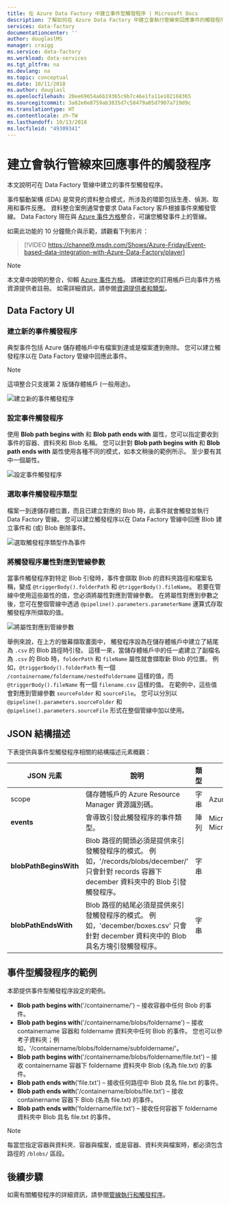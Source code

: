 ```yaml
---
title: 在 Azure Data Factory 中建立事件型觸發程序 | Microsoft Docs
description: 了解如何在 Azure Data Factory 中建立會執行管線來回應事件的觸發程序。
services: data-factory
documentationcenter: ''
author: douglaslMS
manager: craigg
ms.service: data-factory
ms.workload: data-services
ms.tgt_pltfrm: na
ms.devlang: na
ms.topic: conceptual
ms.date: 10/11/2018
ms.author: douglasl
ms.openlocfilehash: 20ee69654a6b19365c9b7c46e1fa11e102168365
ms.sourcegitcommit: 3a02e0e8759ab3835d7c58479a05d7907a719d9c
ms.translationtype: HT
ms.contentlocale: zh-TW
ms.lasthandoff: 10/13/2018
ms.locfileid: "49309341"
---
```

# <a name="create-a-trigger-that-runs-a-pipeline-in-response-to-an-event"></a>建立會執行管線來回應事件的觸發程序

本文說明可在 Data Factory 管線中建立的事件型觸發程序。

事件驅動架構 (EDA) 是常見的資料整合模式，所涉及的環節包括生產、偵測、取用和事件反應。 資料整合案例通常會要求 Data Factory 客戶根據事件來觸發管線。 Data Factory 現在與 [Azure 事件方格](https://azure.microsoft.com/services/event-grid/)整合，可讓您觸發事件上的管線。

如需此功能的 10 分鐘簡介與示範，請觀看下列影片：

> [!VIDEO https://channel9.msdn.com/Shows/Azure-Friday/Event-based-data-integration-with-Azure-Data-Factory/player]


> [!NOTE]
> 本文章中說明的整合，仰賴 [Azure 事件方格](https://azure.microsoft.com/services/event-grid/)。 請確認您的訂用帳戶已向事件方格資源提供者註冊。 如需詳細資訊，請參閱[資源提供者和類型](../azure-resource-manager/resource-manager-supported-services.md#portal)。

## <a name="data-factory-ui"></a>Data Factory UI

### <a name="create-a-new-event-trigger"></a>建立新的事件觸發程序

典型事件包括 Azure 儲存體帳戶中有檔案到達或是檔案遭到刪除。 您可以建立觸發程序以在 Data Factory 管線中回應此事件。

> [!NOTE]
> 這項整合只支援第 2 版儲存體帳戶 (一般用途)。

![建立新的事件觸發程序](media/how-to-create-event-trigger/event-based-trigger-image1.png)

### <a name="configure-the-event-trigger"></a>設定事件觸發程序

使用 **Blob path begins with** 和 **Blob path ends with** 屬性，您可以指定要收到事件的容器、資料夾和 Blob 名稱。 您可以針對 **Blob path begins with** 和 **Blob path ends with** 屬性使用各種不同的模式，如本文稍後的範例所示。 至少要有其中一個屬性。

![設定事件觸發程序](media/how-to-create-event-trigger/event-based-trigger-image2.png)

### <a name="select-the-event-trigger-type"></a>選取事件觸發程序類型

檔案一到達儲存體位置，而且已建立對應的 Blob 時，此事件就會觸發並執行 Data Factory 管線。 您可以建立觸發程序以在 Data Factory 管線中回應 Blob 建立事件和 (或) Blob 刪除事件。

![選取觸發程序類型作為事件](media/how-to-create-event-trigger/event-based-trigger-image3.png)

### <a name="map-trigger-properties-to-pipeline-parameters"></a>將觸發程序屬性對應到管線參數

當事件觸發程序對特定 Blob 引發時，事件會擷取 Blob 的資料夾路徑和檔案名稱，變成 `@triggerBody().folderPath` 和 `@triggerBody().fileName`。 若要在管線中使用這些屬性的值，您必須將屬性對應到管線參數。 在將屬性對應到參數之後，您可在整個管線中透過 `@pipeline().parameters.parameterName` 運算式存取觸發程序所擷取的值。

![將屬性對應到管線參數](media/how-to-create-event-trigger/event-based-trigger-image4.png)

舉例來說，在上方的螢幕擷取畫面中， 觸發程序設為在儲存體帳戶中建立了結尾為 `.csv` 的 Blob 路徑時引發。 這樣一來，當儲存體帳戶中的任一處建立了副檔名為 `.csv` 的 Blob 時，`folderPath` 和 `fileName` 屬性就會擷取新 Blob 的位置。 例如，`@triggerBody().folderPath` 有一個 `/containername/foldername/nestedfoldername` 這樣的值，而 `@triggerBody().fileName` 有一個 `filename.csv` 這樣的值。 在範例中，這些值會對應到管線參數 `sourceFolder` 和 `sourceFile`。 您可以分別以 `@pipeline().parameters.sourceFolder` 和 `@pipeline().parameters.sourceFile` 形式在整個管線中加以使用。

## <a name="json-schema"></a>JSON 結構描述

下表提供與事件型觸發程序相關的結構描述元素概觀：

| **JSON 元素** | **說明** | **類型** | **允許的值** | **必要** |
| ---------------- | --------------- | -------- | ------------------ | ------------ |
| scope | 儲存體帳戶的 Azure Resource Manager 資源識別碼。 | 字串 | Azure Resource Manager 識別碼 | 是 |
| **events** | 會導致引發此觸發程序的事件類型。 | 陣列    | Microsoft.Storage.BlobCreated、Microsoft.Storage.BlobDeleted | 是，任何組合。 |
| **blobPathBeginsWith** | Blob 路徑的開頭必須是提供來引發觸發程序的模式。 例如，'/records/blobs/december/' 只會針對 records 容器下 december 資料夾中的 Blob 引發觸發程序。 | 字串   | | 至少必須提供其中一個屬性：blobPathBeginsWith、blobPathEndsWith。 |
| **blobPathEndsWith** | Blob 路徑的結尾必須是提供來引發觸發程序的模式。 例如，'december/boxes.csv' 只會針對 december 資料夾中的 Blob 具名方塊引發觸發程序。 | 字串   | | 至少必須提供其中一個屬性：blobPathBeginsWith、blobPathEndsWith。 |

## <a name="examples-of-event-based-triggers"></a>事件型觸發程序的範例

本節提供事件型觸發程序設定的範例。

-   **Blob path begins with**('/containername/') – 接收容器中任何 Blob 的事件。
-   **Blob path begins with**('/containername/blobs/foldername') – 接收 containername 容器和 foldername 資料夾中任何 Blob 的事件。 您也可以參考子資料夾；例如，'/containername/blobs/foldername/subfoldername/'。
-   **Blob path begins with**('/containername/blobs/foldername/file.txt') – 接收 containername 容器下 foldername 資料夾中 Blob (名為 file.txt) 的事件。
-   **Blob path ends with**('file.txt') – 接收任何路徑中 Blob 具名 file.txt 的事件。
-   **Blob path ends with**('/containername/blobs/file.txt') – 接收 containername 容器下 Blob (名為 file.txt) 的事件。
-   **Blob path ends with**('foldername/file.txt') – 接收任何容器下 foldername 資料夾中 Blob 具名 file.txt 的事件。

> [!NOTE]
> 每當您指定容器與資料夾、容器與檔案，或是容器、資料夾與檔案時，都必須包含路徑的 `/blobs/` 區段。

## <a name="next-steps"></a>後續步驟
如需有關觸發程序的詳細資訊，請參閱[管線執行和觸發程序](concepts-pipeline-execution-triggers.md#triggers)。
